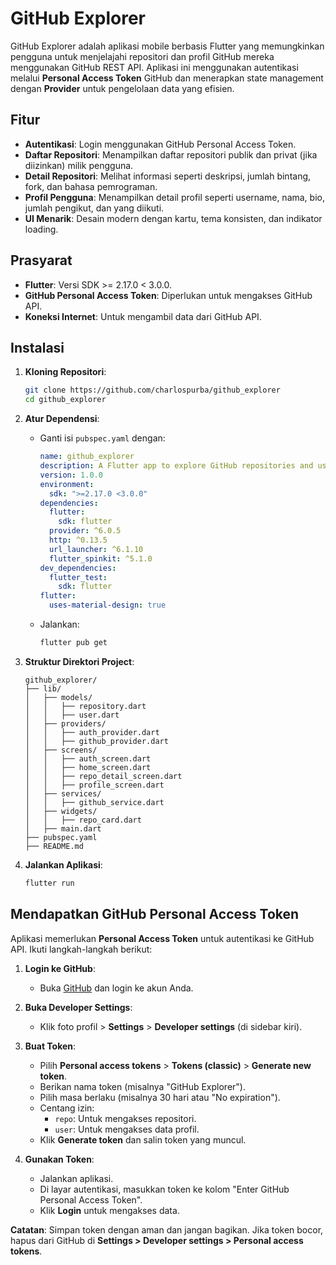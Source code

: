 # GitHub Explorer

GitHub Explorer adalah aplikasi mobile berbasis Flutter yang memungkinkan pengguna untuk menjelajahi repositori dan profil GitHub mereka menggunakan GitHub REST API. Aplikasi ini menggunakan autentikasi melalui **Personal Access Token** GitHub dan menerapkan state management dengan **Provider** untuk pengelolaan data yang efisien.

## Fitur

- **Autentikasi**: Login menggunakan GitHub Personal Access Token.
- **Daftar Repositori**: Menampilkan daftar repositori publik dan privat (jika diizinkan) milik pengguna.
- **Detail Repositori**: Melihat informasi seperti deskripsi, jumlah bintang, fork, dan bahasa pemrograman.
- **Profil Pengguna**: Menampilkan detail profil seperti username, nama, bio, jumlah pengikut, dan yang diikuti.
- **UI Menarik**: Desain modern dengan kartu, tema konsisten, dan indikator loading.

## Prasyarat

- **Flutter**: Versi SDK >= 2.17.0 < 3.0.0.
- **GitHub Personal Access Token**: Diperlukan untuk mengakses GitHub API.
- **Koneksi Internet**: Untuk mengambil data dari GitHub API.

## Instalasi

1. **Kloning Repositori**:

   ```bash
   git clone https://github.com/charlospurba/github_explorer
   cd github_explorer
   ```

2. **Atur Dependensi**:

   - Ganti isi `pubspec.yaml` dengan:
     ```yaml
     name: github_explorer
     description: A Flutter app to explore GitHub repositories and user profiles.
     version: 1.0.0
     environment:
       sdk: ">=2.17.0 <3.0.0"
     dependencies:
       flutter:
         sdk: flutter
       provider: ^6.0.5
       http: ^0.13.5
       url_launcher: ^6.1.10
       flutter_spinkit: ^5.1.0
     dev_dependencies:
       flutter_test:
         sdk: flutter
     flutter:
       uses-material-design: true
     ```
   - Jalankan:
     ```bash
     flutter pub get
     ```

3. **Struktur Direktori Project**:
   ```
   github_explorer/
   ├── lib/
   │   ├── models/
   │   │   ├── repository.dart
   │   │   ├── user.dart
   │   ├── providers/
   │   │   ├── auth_provider.dart
   │   │   ├── github_provider.dart
   │   ├── screens/
   │   │   ├── auth_screen.dart
   │   │   ├── home_screen.dart
   │   │   ├── repo_detail_screen.dart
   │   │   ├── profile_screen.dart
   │   ├── services/
   │   │   ├── github_service.dart
   │   ├── widgets/
   │   │   ├── repo_card.dart
   │   ├── main.dart
   ├── pubspec.yaml
   ├── README.md
   ```

4. **Jalankan Aplikasi**:
   ```bash
   flutter run
   ```

## Mendapatkan GitHub Personal Access Token

Aplikasi memerlukan **Personal Access Token** untuk autentikasi ke GitHub API. Ikuti langkah-langkah berikut:

1. **Login ke GitHub**:

   - Buka [GitHub](https://github.com) dan login ke akun Anda.

2. **Buka Developer Settings**:

   - Klik foto profil > **Settings** > **Developer settings** (di sidebar kiri).

3. **Buat Token**:

   - Pilih **Personal access tokens** > **Tokens (classic)** > **Generate new token**.
   - Berikan nama token (misalnya "GitHub Explorer").
   - Pilih masa berlaku (misalnya 30 hari atau "No expiration").
   - Centang izin:
     - `repo`: Untuk mengakses repositori.
     - `user`: Untuk mengakses data profil.
   - Klik **Generate token** dan salin token yang muncul.

4. **Gunakan Token**:
   - Jalankan aplikasi.
   - Di layar autentikasi, masukkan token ke kolom "Enter GitHub Personal Access Token".
   - Klik **Login** untuk mengakses data.

**Catatan**: Simpan token dengan aman dan jangan bagikan. Jika token bocor, hapus dari GitHub di **Settings > Developer settings > Personal access tokens**.